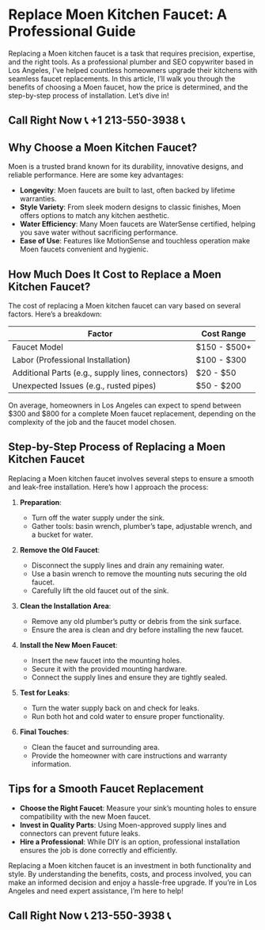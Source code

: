 # Replace Moen Kitchen Faucet: A Professional Guide

Replacing a Moen kitchen faucet is a task that requires precision, expertise, and the right tools. As a professional plumber and SEO copywriter based in Los Angeles, I’ve helped countless homeowners upgrade their kitchens with seamless faucet replacements. In this article, I’ll walk you through the benefits of choosing a Moen faucet, how the price is determined, and the step-by-step process of installation. Let’s dive in!

## Call Right Now 📞 +1 213-550-3938 📞

## Why Choose a Moen Kitchen Faucet?

Moen is a trusted brand known for its durability, innovative designs, and reliable performance. Here are some key advantages:

- **Longevity**: Moen faucets are built to last, often backed by lifetime warranties.  
- **Style Variety**: From sleek modern designs to classic finishes, Moen offers options to match any kitchen aesthetic.  
- **Water Efficiency**: Many Moen faucets are WaterSense certified, helping you save water without sacrificing performance.  
- **Ease of Use**: Features like MotionSense and touchless operation make Moen faucets convenient and hygienic.  

## How Much Does It Cost to Replace a Moen Kitchen Faucet?

The cost of replacing a Moen kitchen faucet can vary based on several factors. Here’s a breakdown:

| **Factor**               | **Cost Range**          |  
|--------------------------|-------------------------|  
| Faucet Model              | $150 - $500+            |  
| Labor (Professional Installation) | $100 - $300         |  
| Additional Parts (e.g., supply lines, connectors) | $20 - $50  |  
| Unexpected Issues (e.g., rusted pipes) | $50 - $200     |  

On average, homeowners in Los Angeles can expect to spend between $300 and $800 for a complete Moen faucet replacement, depending on the complexity of the job and the faucet model chosen.

## Step-by-Step Process of Replacing a Moen Kitchen Faucet

Replacing a Moen kitchen faucet involves several steps to ensure a smooth and leak-free installation. Here’s how I approach the process:

1. **Preparation**:  
   - Turn off the water supply under the sink.  
   - Gather tools: basin wrench, plumber’s tape, adjustable wrench, and a bucket for water.  

2. **Remove the Old Faucet**:  
   - Disconnect the supply lines and drain any remaining water.  
   - Use a basin wrench to remove the mounting nuts securing the old faucet.  
   - Carefully lift the old faucet out of the sink.  

3. **Clean the Installation Area**:  
   - Remove any old plumber’s putty or debris from the sink surface.  
   - Ensure the area is clean and dry before installing the new faucet.  

4. **Install the New Moen Faucet**:  
   - Insert the new faucet into the mounting holes.  
   - Secure it with the provided mounting hardware.  
   - Connect the supply lines and ensure they are tightly sealed.  

5. **Test for Leaks**:  
   - Turn the water supply back on and check for leaks.  
   - Run both hot and cold water to ensure proper functionality.  

6. **Final Touches**:  
   - Clean the faucet and surrounding area.  
   - Provide the homeowner with care instructions and warranty information.  

## Tips for a Smooth Faucet Replacement

- **Choose the Right Faucet**: Measure your sink’s mounting holes to ensure compatibility with the new Moen faucet.  
- **Invest in Quality Parts**: Using Moen-approved supply lines and connectors can prevent future leaks.  
- **Hire a Professional**: While DIY is an option, professional installation ensures the job is done correctly and efficiently.  

Replacing a Moen kitchen faucet is an investment in both functionality and style. By understanding the benefits, costs, and process involved, you can make an informed decision and enjoy a hassle-free upgrade. If you’re in Los Angeles and need expert assistance, I’m here to help!
## Call Right Now 📞 213-550-3938 📞